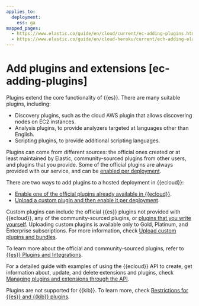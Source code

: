 ```yaml
---
applies_to:
  deployment:
    ess: ga
mapped_pages:
  - https://www.elastic.co/guide/en/cloud/current/ec-adding-plugins.html
  - https://www.elastic.co/guide/en/cloud-heroku/current/ech-adding-elastic-plugins.html
---
```


# Add plugins and extensions [ec-adding-plugins]

Plugins extend the core functionality of {{es}}. There are many suitable plugins, including:

* Discovery plugins, such as the cloud AWS plugin that allows discovering nodes on EC2 instances.
* Analysis plugins, to provide analyzers targeted at languages other than English.
* Scripting plugins, to provide additional scripting languages.

Plugins can come from different sources: the official ones created or at least maintained by Elastic, community-sourced plugins from other users, and plugins that you provide. Some of the official plugins are always provided with our service, and can be [enabled per deployment](elasticsearch://reference/elasticsearch-plugins/cloud/ec-adding-elastic-plugins.md).

There are two ways to add plugins to a hosted deployment in {{ecloud}}:

* [Enable one of the official plugins already available in {{ecloud}}](elasticsearch://reference/elasticsearch-plugins/cloud/ec-adding-elastic-plugins.md).
* [Upload a custom plugin and then enable it per deployment](upload-custom-plugins-bundles.md).

Custom plugins can include the official {{es}} plugins not provided with {{ecloud}}, any of the community-sourced plugins, or [plugins that you write yourself](elasticsearch://extend/index.md). Uploading custom plugins is available only to Gold, Platinum, and Enterprise subscriptions. For more information, check [Upload custom plugins and bundles](upload-custom-plugins-bundles.md).

To learn more about the official and community-sourced plugins, refer to [{{es}} Plugins and Integrations](elasticsearch://reference/elasticsearch-plugins/index.md).

For a detailed guide with examples of using the {{ecloud}} API to create, get information about, update, and delete extensions and plugins, check [Managing plugins and extensions through the API](manage-plugins-extensions-through-api.md).

Plugins are not supported for {{kib}}. To learn more, check [Restrictions for {{es}} and {{kib}} plugins](restrictions-known-problems.md#ec-restrictions-plugins).




